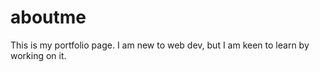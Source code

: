 # aboutme

This is my portfolio page. I am new to web dev, but I am keen to learn by working on it. 
